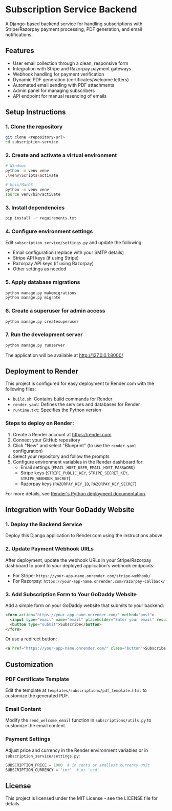 # Subscription Service Backend

A Django-based backend service for handling subscriptions with Stripe/Razorpay payment processing, PDF generation, and email notifications.

## Features

- User email collection through a clean, responsive form
- Integration with Stripe and Razorpay payment gateways
- Webhook handling for payment verification
- Dynamic PDF generation (certificates/welcome letters)
- Automated email sending with PDF attachments
- Admin panel for managing subscribers
- API endpoint for manual resending of emails

## Setup Instructions

### 1. Clone the repository

```bash
git clone <repository-url>
cd subscription-service
```

### 2. Create and activate a virtual environment

```bash
# Windows
python -m venv venv
.\venv\Scripts\activate

# Unix/MacOS
python -m venv venv
source venv/bin/activate
```

### 3. Install dependencies

```bash
pip install -r requirements.txt
```

### 4. Configure environment settings

Edit `subscription_service/settings.py` and update the following:

- Email configuration (replace with your SMTP details)
- Stripe API keys (if using Stripe)
- Razorpay API keys (if using Razorpay)
- Other settings as needed

### 5. Apply database migrations

```bash
python manage.py makemigrations
python manage.py migrate
```

### 6. Create a superuser for admin access

```bash
python manage.py createsuperuser
```

### 7. Run the development server

```bash
python manage.py runserver
```

The application will be available at http://127.0.0.1:8000/

## Deployment to Render

This project is configured for easy deployment to Render.com with the following files:

- `build.sh`: Contains build commands for Render
- `render.yaml`: Defines the services and databases for Render
- `runtime.txt`: Specifies the Python version

### Steps to deploy on Render:

1. Create a Render account at https://render.com
2. Connect your GitHub repository
3. Click "New" and select "Blueprint" (to use the `render.yaml` configuration)
4. Select your repository and follow the prompts
5. Configure environment variables in the Render dashboard for:
   - Email settings (`EMAIL_HOST_USER`, `EMAIL_HOST_PASSWORD`)
   - Stripe keys (`STRIPE_PUBLIC_KEY`, `STRIPE_SECRET_KEY`, `STRIPE_WEBHOOK_SECRET`)
   - Razorpay keys (`RAZORPAY_KEY_ID`, `RAZORPAY_KEY_SECRET`)

For more details, see [Render's Python deployment documentation](https://render.com/docs/deploy-django).

## Integration with Your GoDaddy Website

### 1. Deploy the Backend Service

Deploy this Django application to Render.com using the instructions above.

### 2. Update Payment Webhook URLs

After deployment, update the webhook URLs in your Stripe/Razorpay dashboard to point to your deployed application's webhook endpoints:

- For Stripe: `https://your-app-name.onrender.com/stripe-webhook/`
- For Razorpay: `https://your-app-name.onrender.com/razorpay-callback/`

### 3. Add Subscription Form to Your GoDaddy Website

Add a simple form on your GoDaddy website that submits to your backend:

```html
<form action="https://your-app-name.onrender.com/" method="post">
  <input type="email" name="email" placeholder="Enter your email" required>
  <button type="submit">Subscribe</button>
</form>
```

Or use a redirect button:

```html
<a href="https://your-app-name.onrender.com/" class="button">Subscribe Now</a>
```

## Customization

### PDF Certificate Template

Edit the template at `templates/subscriptions/pdf_template.html` to customize the generated PDF.

### Email Content

Modify the `send_welcome_email` function in `subscriptions/utils.py` to customize the email content.

### Payment Settings

Adjust price and currency in the Render environment variables or in `subscription_service/settings.py`:

```python
SUBSCRIPTION_PRICE = 1000  # in cents or smallest currency unit
SUBSCRIPTION_CURRENCY = 'inr'  # or 'usd'
```

## License

This project is licensed under the MIT License - see the LICENSE file for details. 